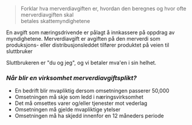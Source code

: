 > Forklar hva merverdiavgiften er, hvordan den beregnes og hvor ofte merverdiavgiften skal  
betales skattemyndighetene

En avgift som næringsdrivende er pålagt å innkassere på oppdrag av myndighetene.
Merverdiavgift er avgiften på den merverdi som produksjons- eller distribusjonsleddet tilfører produktet på veien til sluttbruker

Sluttbrukeren er "du og jeg", og vi betaler mva'en i sin helhet.

### *Når blir en virksomhet merverdiavgiftsplikt?*
- En bedrift blir mvapliktig dersom omsetningen passerer 50,000
- Omsetningen må skje som ledd i næringsvirksomhet
- Det må omsettes varer og/eller tjenester mot vederlag
- Omsetningen må gjelde mvapliktige ytelser
- Omsetningen må ha skjedd innenfor en 12 måneders periode